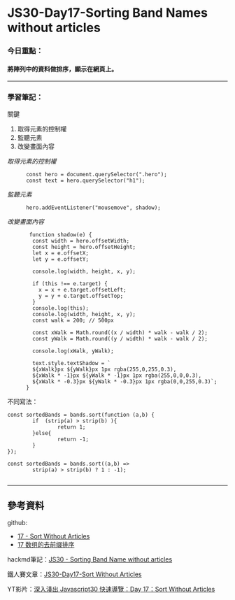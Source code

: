 ﻿# JS30-Day17-Sorting Band Names without articles


### 今日重點：
#### 將陣列中的資料做排序，顯示在網頁上。

--- 

### 學習筆記：

關鍵
1. 取得元素的控制權
2. 監聽元素
3. 改變畫面內容

*取得元素的控制權*
``` 
      const hero = document.querySelector(".hero");
      const text = hero.querySelector("h1");
```

*監聽元素*
```
      hero.addEventListener("mousemove", shadow);

```

*改變畫面內容*
```
       function shadow(e) {
        const width = hero.offsetWidth;
        const height = hero.offsetHeight;
        let x = e.offsetX;
        let y = e.offsetY;

        console.log(width, height, x, y);

        if (this !== e.target) {
          x = x + e.target.offsetLeft;
          y = y + e.target.offsetTop;
        }
        console.log(this);
        console.log(width, height, x, y);
        const walk = 200; // 500px

        const xWalk = Math.round((x / width) * walk - walk / 2);
        const yWalk = Math.round((y / width) * walk - walk / 2);

        console.log(xWalk, yWalk);

        text.style.textShadow = `
        ${xWalk}px ${yWalk}px 1px rgba(255,0,255,0.3),
        ${xWalk * -1}px ${yWalk * -1}px 1px rgba(255,0,0,0.3), 
        ${xWalk * -0.3}px ${yWalk * -0.3}px 1px rgba(0,0,255,0.3)`;
      }
```
不同寫法：

```
const sortedBands = bands.sort(function (a,b) {
        if  (strip(a) > strip(b) ){
                return 1;
        }else{
                return -1;
        }
});

const sortedBands = bands.sort((a,b) => 
        strip(a) > strip(b) ? 1 : -1);


```

--- 

## 參考資料
github:
- [17 - Sort Without Articles](https://github.com/guahsu/JavaScript30/tree/master/17_Sort-Without-Articles)
- [17 数组的去前缀排序](https://github.com/soyaine/JavaScript30/tree/master/17%20-%20Sort%20Without%20Articles)

hackmd筆記：[JS30 - Sorting Band Name without articles](https://hackmd.io/@dadidi910/ryIh0LLC_)

鐵人賽文章：[JS30-Day17-Sort Without Articles](https://ithelp.ithome.com.tw/articles/10195945)

YT影片：[深入淺出 Javascript30 快速導覽：Day 17：Sort Without Articles](https://www.youtube.com/watch?v=_fG7bQTSQ6M&list=PLEfh-m_KG4dYbxVoYDyT_fmXZHnuKg2Fq&index=17)



